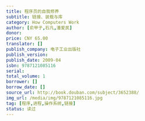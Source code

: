 ```yaml
---
title: 程序员的自我修养
subtitle: 链接、装载与库
category: How Computers Work
author: [俞甲子,石凡,潘爱民]
donor: 
price: CNY 65.00
translator: []
publish_company: 电子工业出版社
publish_version: 
publish_date: 2009-04
isbn: 9787121085116
serial: 
total_volume: 1
borrower: []
borrow_date: []
source_url: http://book.douban.com/subject/3652388/
img_url: /media/img/9787121085116.jpg
tag: [程序,进程,操作系统,链接]
status: 读过
---
```

